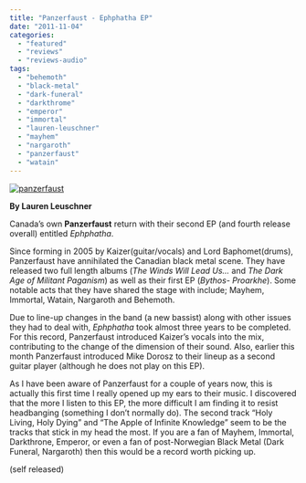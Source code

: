 ```yaml
---
title: "Panzerfaust - Ephphatha EP"
date: "2011-11-04"
categories: 
  - "featured"
  - "reviews"
  - "reviews-audio"
tags: 
  - "behemoth"
  - "black-metal"
  - "dark-funeral"
  - "darkthrome"
  - "emperor"
  - "immortal"
  - "lauren-leuschner"
  - "mayhem"
  - "nargaroth"
  - "panzerfaust"
  - "watain"
---
```


[![](http://www.hellbound.ca/wp-content/uploads/2011/11/panzerfaust.jpg "panzerfaust")](http://www.hellbound.ca/wp-content/uploads/2011/11/panzerfaust.jpg)

**By Lauren Leuschner**

Canada’s own **Panzerfaust** return with their second EP (and fourth release overall) entitled _Ephphatha_.

Since forming in 2005 by Kaizer(guitar/vocals) and Lord Baphomet(drums), Panzerfaust have annihilated the Canadian black metal scene. They have released two full length albums (_The Winds Will Lead Us..._ and _The Dark Age of Militant Paganism_) as well as their first EP (_Bythos- Proarkhe_). Some notable acts that they have shared the stage with include; Mayhem, Immortal, Watain, Nargaroth and Behemoth.

Due to line-up changes in the band (a new bassist) along with other issues they had to deal with, _Ephphatha_ took almost three years to be completed. For this record, Panzerfaust introduced Kaizer’s vocals into the mix, contributing to the change of the dimension of their sound. Also, earlier this month Panzerfaust introduced Mike Dorosz to their lineup as a second guitar player (although he does not play on this EP).

As I have been aware of Panzerfaust for a couple of years now, this is actually this first time I really opened up my ears to their music. I discovered that the more I listen to this EP, the more difficult I am finding it to resist headbanging (something I don’t normally do). The second track “Holy Living, Holy Dying” and “The Apple of Infinite Knowledge” seem to be the tracks that stick in my head the most. If you are a fan of Mayhem, Immortal, Darkthrone, Emperor, or even a fan of post-Norwegian Black Metal (Dark Funeral, Nargaroth) then this would be a record worth picking up.

(self released)
